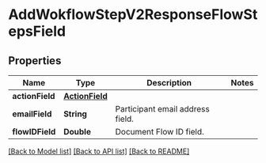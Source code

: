 # AddWokflowStepV2ResponseFlowStepsField

## Properties
Name | Type | Description | Notes
------------ | ------------- | ------------- | -------------
**actionField** | [**ActionField**](ActionField.md) |  | 
**emailField** | **String** | Participant email address field. | 
**flowIDField** | **Double** | Document Flow ID field. | 

[[Back to Model list]](../README.md#documentation-for-models) [[Back to API list]](../README.md#documentation-for-api-endpoints) [[Back to README]](../README.md)


